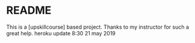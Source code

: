 # README

This is a [upskillcourse] based project.
Thanks to my instructor for such a great help.
heroku update 8:30 21 may 2019